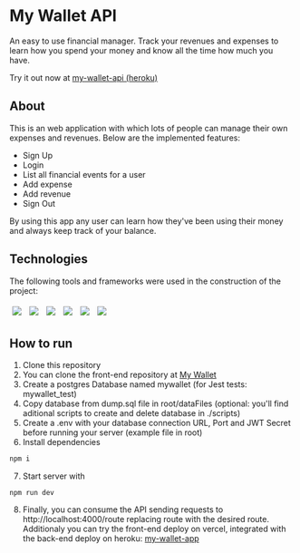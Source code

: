 # My Wallet API

An easy to use financial manager. Track your revenues and expenses to learn how you spend your money and know all the time how much you have.

Try it out now at [my-wallet-api (heroku)][my-wallet-api]

## About

This is an web application with which lots of people can manage their own expenses and revenues. Below are the implemented features:

- Sign Up
- Login
- List all financial events for a user
- Add expense
- Add revenue
- Sign Out

By using this app any user can learn how they've been using their money and always keep track of your balance.

## Technologies

The following tools and frameworks were used in the construction of the project:<br>

<p>
  <img style='margin: 5px;' src='https://img.shields.io/badge/Node.js-339933?style=for-the-badge&logo=nodedotjs&logoColor=white'>
  <img style='margin: 5px;' src='https://img.shields.io/badge/JavaScript-323330?style=for-the-badge&logo=javascript&logoColor=F7DF1E'>
  <img style='margin: 5px;' src='https://img.shields.io/badge/PostgreSQL-316192?style=for-the-badge&logo=postgresql&logoColor=white'>
  <img style='margin: 5px;' src="https://img.shields.io/badge/Express.js-000000?style=for-the-badge&logo=express&logoColor=white"/>
  <img style='margin: 5px;' src="https://img.shields.io/badge/Jest-C21325?style=for-the-badge&logo=jest&logoColor=white"/>
  <img style='margin: 5px;' src="https://img.shields.io/badge/Heroku-430098?style=for-the-badge&logo=heroku&logoColor=white"/>
</p>

## How to run

1. Clone this repository
2. You can clone the front-end repository at [My Wallet][my-wallet]
3. Create a postgres Database named mywallet (for Jest tests: mywallet_test)
4. Copy database from dump.sql file in root/dataFiles (optional: you'll find aditional scripts to create and delete database in ./scripts)
5. Create a .env with your database connection URL, Port and JWT Secret before running your server (example file in root)
6. Install dependencies

```bash
npm i
```

7. Start server with

```
npm run dev
```

8. Finally, you can consume the API sending requests to http://localhost:4000/route replacing route with the desired route.
Additionaly you can try the front-end deploy on vercel, integrated with the back-end deploy on heroku: [my-wallet-app][my-wallet-app]

[my-wallet-app]:https://my-wallet-dun.vercel.app
[my-wallet-api]:https://my-wallet-ap1.herokuapp.com/
[my-wallet]:https://github.com/thiagomayrink/my-wallet
